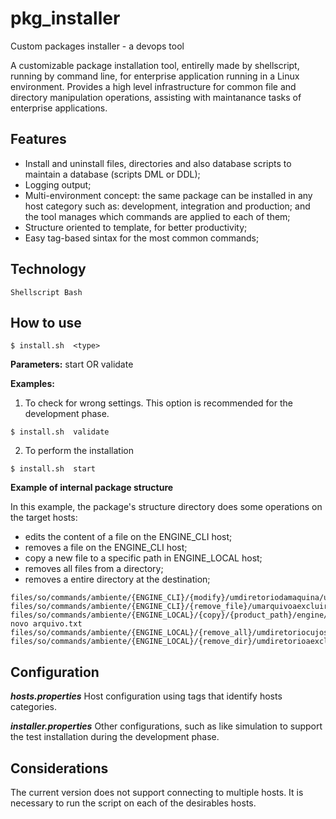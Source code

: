 # pkg_installer
Custom packages installer - a devops tool

A customizable package installation tool, entirelly made by shellscript, running by command line, for enterprise application running in a Linux environment.
Provides a high level infrastructure for common file and directory manipulation operations, assisting with maintanance tasks of enterprise applications.

## Features
- Install and uninstall files, directories and also database scripts to maintain a database (scripts DML or DDL);
- Logging output;
- Multi-environment concept: the same package can be installed in any host category such as: development, integration and production; and the tool manages which commands are applied to each of them;
- Structure oriented to template, for better productivity;
- Easy tag-based sintax for the most common commands;


## Technology
    Shellscript Bash


## How to use
```
$ install.sh  <type>
```
**Parameters:**
start OR validate


**Examples:**

1) To check for wrong settings. This option is recommended for the development phase.
```
$ install.sh  validate
```

2) To perform the installation
```
$ install.sh  start
```

**Example of internal package structure**

In this example, the package's structure directory does some operations on the target hosts:
- edits the content of a file on the ENGINE_CLI host;
- removes a file on the ENGINE_CLI host;
- copy a new file to a specific path in ENGINE_LOCAL host;
- removes all files from a directory;
- removes a entire directory at the destination;

```
files/so/commands/ambiente/{ENGINE_CLI}/{modify}/umdiretoriodamaquina/umsubdiretorio/umarquivoaseralterado.txt
files/so/commands/ambiente/{ENGINE_CLI}/{remove_file}/umarquivoaexcluir.txt
files/so/commands/ambiente/{ENGINE_LOCAL}/{copy}/{product_path}/engine/instance/1/configuration/um novo arquivo.txt
files/so/commands/ambiente/{ENGINE_LOCAL}/{remove_all}/umdiretoriocujosarquivosseraoexcluidosinternamente
files/so/commands/ambiente/{ENGINE_LOCAL}/{remove_dir}/umdiretorioaexcluirporcompleto
```


## Configuration
***hosts.properties***
Host configuration using tags that identify hosts categories.


***installer.properties***
Other configurations, such as like simulation to support the test installation during the development phase.


## Considerations
The current version does not support connecting to multiple hosts. It is necessary to run the script on each of the desirables hosts.
